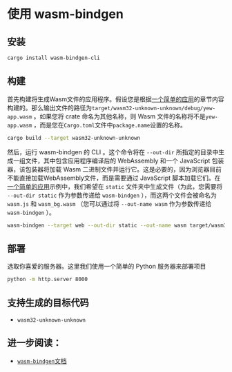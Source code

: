 # 使用 wasm-bindgen

## 安装

```bash
cargo install wasm-bindgen-cli
```

## 构建

首先构建将生成Wasm文件的应用程序。假设您是根据[一个简单的应用](../build-a-sample-app.md)的章节内容构建的。那么输出文件的路径为`target/wasm32-unknown-unknown/debug/yew-app.wasm` 。如果您将 crate 命名为其他名称，则 Wasm 文件的名称将不是`yew-app.wasm` ，而是您在`Cargo.toml`文件中`package.name`设置的名称。

```bash
cargo build --target wasm32-unknown-unknown
```

然后，运行 wasm-bindgen 的 CLI 。这个命令将在 `--out-dir` 所指定的目录中生成一组文件，其中包含应用程序编译后的 WebAssembly 和一个 JavaScript 包装器，该包装器将加载 Wasm 二进制文件并运行它。这是必要的，因为浏览器目前不能直接加载WebAssembly文件，而是需要通过 JavaScript 脚本加载它们。在[一个简单的应用](../build-a-sample-app.md)示例中，我们希望在 `static` 文件夹中生成文件（为此，您需要将 `--out-dir static` 作为参数传递给 `wasm-bindgen`  ），而这两个文件会被命名为 `wasm.js` 和 `wasm_bg.wasm`  （您可以通过将 `--out-name wasm` 作为参数传递给 `wasm-bindgen`  ）。

```bash
wasm-bindgen --target web --out-dir static --out-name wasm target/wasm32-unknown-unknown/debug/appname.wasm --no-typescript
```

## 部署

选取你喜爱的服务器。这里我们使用一个简单的 Python 服务器来部署项目

```bash
python -m http.server 8000
```

## 支持生成的目标代码

- `wasm32-unknown-unknown`

## 进一步阅读：

- [<code>wasm-bindgen</code>文档](https://rustwasm.github.io/docs/wasm-bindgen/)
